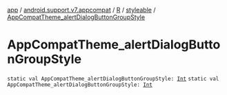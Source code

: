 [app](../../../index.md) / [android.support.v7.appcompat](../../index.md) / [R](../index.md) / [styleable](index.md) / [AppCompatTheme_alertDialogButtonGroupStyle](./-app-compat-theme_alert-dialog-button-group-style.md)

# AppCompatTheme_alertDialogButtonGroupStyle

`static val AppCompatTheme_alertDialogButtonGroupStyle: `[`Int`](https://kotlinlang.org/api/latest/jvm/stdlib/kotlin/-int/index.html)
`static val AppCompatTheme_alertDialogButtonGroupStyle: `[`Int`](https://kotlinlang.org/api/latest/jvm/stdlib/kotlin/-int/index.html)